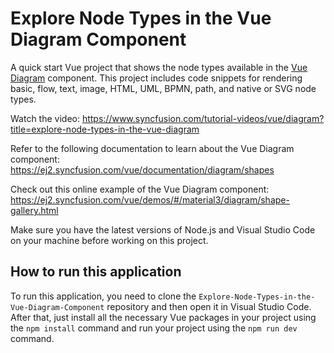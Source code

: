 # Explore Node Types in the Vue Diagram Component

A quick start Vue project that shows the node types available in the [Vue Diagram]( https://www.syncfusion.com/vue-components/vue-diagram?utm_source=github&utm_medium=listing&utm_campaign=tutorial-videos-vue-diagram-nodetypes-sample) component. This project includes code snippets for rendering basic, flow, text, image, HTML, UML, BPMN, path, and native or SVG node types.

Watch the video: https://www.syncfusion.com/tutorial-videos/vue/diagram?title=explore-node-types-in-the-vue-diagram

Refer to the following documentation to learn about the Vue Diagram component: https://ej2.syncfusion.com/vue/documentation/diagram/shapes

Check out this online example of the Vue Diagram component: https://ej2.syncfusion.com/vue/demos/#/material3/diagram/shape-gallery.html

Make sure you have the latest versions of Node.js and Visual Studio Code on your machine before working on this project.

## How to run this application
To run this application, you need to clone the `Explore-Node-Types-in-the-Vue-Diagram-Component` repository and then open it in Visual Studio Code. After that, just install all the necessary Vue packages in your project using the `npm install` command and run your project using the `npm run dev` command.

